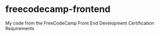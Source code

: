 # freecodecamp-frontend
My code from the FreeCodeCamp Front End Development Certification Requirements
